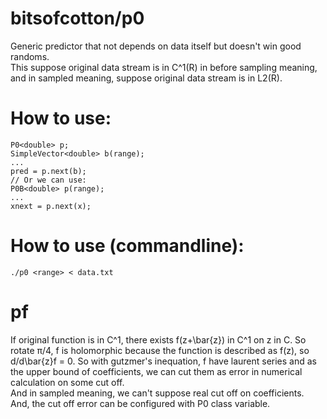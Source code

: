 # bitsofcotton/p0
Generic predictor that not depends on data itself but doesn't win good randoms.  
This suppose original data stream is in C^1(R) in before sampling meaning,
and in sampled meaning, suppose original data stream is in L2(R).

# How to use:
    P0<double> p;
    SimpleVector<double> b(range);
    ...
    pred = p.next(b);
    // Or we can use:
    P0B<double> p(range);
    ...
    xnext = p.next(x);

# How to use (commandline):
    ./p0 <range> < data.txt

# pf
If original function is in C^1, there exists f(z+\bar{z}) in C^1 on z in C.
So rotate &pi;/4, f is holomorphic because the function is described as f(z), so d/d\bar{z}f = 0.
So with gutzmer's inequation, f have laurent series and as the upper bound of coefficients,
we can cut them as error in numerical calculation on some cut off.  
And in sampled meaning, we can't suppose real cut off on coefficients.  
And, the cut off error can be configured with P0 class variable.
